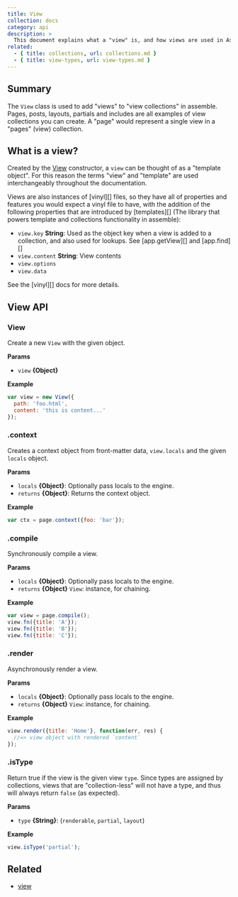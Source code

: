 ```yaml
---
title: View
collection: docs
category: api
description: >
  This document explains what a "view" is, and how views are used in Assemble. 
related: 
  - { title: collections, url: collections.md }
  - { title: view-types, url: view-types.md }
---
```


## Summary

The `View` class is used to add "views" to "view collections" in assemble. Pages, posts, layouts, partials and includes are all examples of view collections you can create. A "page" would represent a single view in a "pages" (view) collection.

## What is a view?

Created by the [View](/api/View.api.md) constructor, a `view` can be thought of as a "template object". For this reason the terms "view" and "template" are used interchangeably throughout the documentation.

Views are also instances of [vinyl][] files, so they have all of properties and features you would expect a vinyl file to have, with the addition of the following properties that are introduced by [templates][] (The library that powers template and collections functionality in assemble):

- `view.key` **String**: Used as the object key when a view is added to a collection, and also used for lookups. See [app.getView][] and [app.find][]
- `view.content` **String**: View contents
- `view.options`
- `view.data`

See the [vinyl][] docs for more details.

## View API

### View

Create a new `View` with the given object.

**Params**

* `view` **{Object}**

**Example**

```js
var view = new View({
  path: 'foo.html',
  content: 'this is content...'
});
```

### .context

Creates a context object from front-matter data, `view.locals` and the given `locals` object.

**Params**

* `locals` **{Object}**: Optionally pass locals to the engine.
* `returns` **{Object}**: Returns the context object.

**Example**

```js
var ctx = page.context({foo: 'bar'});
```

### .compile

Synchronously compile a view.

**Params**

* `locals` **{Object}**: Optionally pass locals to the engine.
* `returns` **{Object}** `View`: instance, for chaining.

**Example**

```js
var view = page.compile();
view.fn({title: 'A'});
view.fn({title: 'B'});
view.fn({title: 'C'});
```

### .render

Asynchronously render a view.

**Params**

* `locals` **{Object}**: Optionally pass locals to the engine.
* `returns` **{Object}** `View`: instance, for chaining.

**Example**

```js
view.render({title: 'Home'}, function(err, res) {
  //=> view object with rendered `content`
});
```

### .isType

Return true if the view is the given view `type`. Since types are assigned by collections, views that are "collection-less" will not have a type, and thus will always return `false` (as expected).

**Params**

* `type` **{String}**: (`renderable`, `partial`, `layout`)

**Example**

```js
view.isType('partial');
```

## Related

* [view](/api/view.md)
